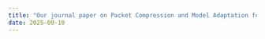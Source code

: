 ```yaml
---
title: "Our journal paper on Packet Compression and Model Adaptation for ISAC is accepted to IEEE Journal on Selected Areas in Communications (**JSAC**)!"
date: 2025-09-10
---
```

